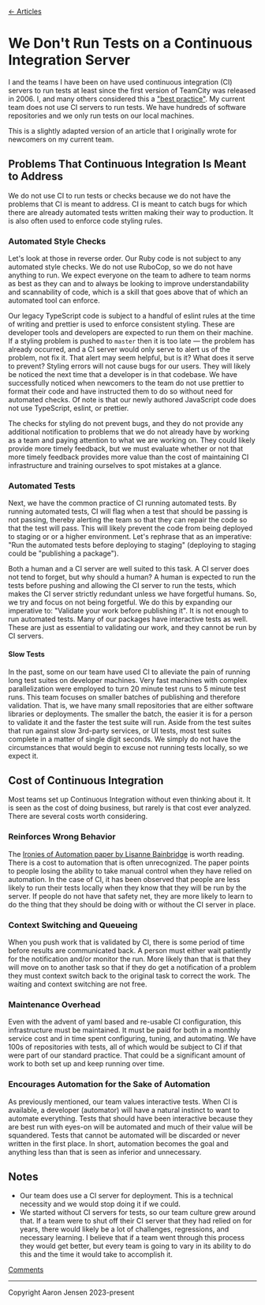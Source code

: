 [← Articles](README.md#articles)

# We Don't Run Tests on a Continuous Integration Server

I and the teams I have been on have used continuous integration (CI) servers to
run tests at least since the first version of TeamCity was released in 2006. I,
and many others considered this a ["best practice"](./best-practices.md). My
current team does not use CI servers to run tests. We have hundreds of software
repositories and we only run tests on our local machines.

This is a slightly adapted version of an article that I originally wrote for
newcomers on my current team.

## Problems That Continuous Integration Is Meant to Address

We do not use CI to run tests or checks because we do not have the problems that
CI is meant to address. CI is meant to catch bugs for which there are already
automated tests written making their way to production. It is also often used to
enforce code styling rules.

### Automated Style Checks

Let's look at those in reverse order. Our Ruby code is not subject to any
automated style checks. We do not use RuboCop, so we do not have anything to
run. We expect everyone on the team to adhere to team norms as best as they can
and to always be looking to improve understandability and scannability of code,
which is a skill that goes above that of which an automated tool can enforce.

Our legacy TypeScript code is subject to a handful of eslint rules at the time
of writing and prettier is used to enforce consistent styling. These are
developer tools and developers are expected to run them on their machine. If a
styling problem is pushed to `master` then it is too late — the problem has
already occurred, and a CI server would only serve to alert us of the problem,
not fix it. That alert may seem helpful, but is it? What does it serve to
prevent? Styling errors will not cause bugs for our users. They will likely be
noticed the next time that a developer is in that codebase. We have successfully
noticed when newcomers to the team do not use prettier to format their code and
have instructed them to do so without need for automated checks. Of note is that
our newly authored JavaScript code does not use TypeScript, eslint, or prettier.

The checks for styling do not prevent bugs, and they do not provide any
additional notification to problems that we do not already have by working as a
team and paying attention to what we are working on. They could likely provide
more timely feedback, but we must evaluate whether or not that more timely
feedback provides more value than the cost of maintaining CI infrastructure and
training ourselves to spot mistakes at a glance.

### Automated Tests

Next, we have the common practice of CI running automated tests. By running
automated tests, CI will flag when a test that should be passing is not passing,
thereby alerting the team so that they can repair the code so that the test will
pass. This will likely prevent the code from being deployed to staging or or a
higher environment. Let's rephrase that as an imperative: "Run the automated
tests before deploying to staging" (deploying to staging could be "publishing a
package").

Both a human and a CI server are well suited to this task. A CI server does not
tend to forget, but why should a human? A human is expected to run the tests
before pushing and allowing the CI server to run the tests, which makes the CI
server strictly redundant unless we have forgetful humans. So, we try and focus
on not being forgetful. We do this by expanding our imperative to: "Validate
your work before publishing it". It is not enough to run automated tests. Many
of our packages have interactive tests as well. These are just as essential to
validating our work, and they cannot be run by CI servers.

#### Slow Tests

In the past, some on our team have used CI to alleviate the pain of running long
test suites on developer machines. Very fast machines with complex
parallelization were employed to turn 20 minute test runs to 5 minute test runs.
This team focuses on smaller batches of publishing and therefore validation.
That is, we have many small repositories that are either software libraries or
deployments. The smaller the batch, the easier it is for a person to validate it
and the faster the test suite will run. Aside from the test suites that run
against slow 3rd-party services, or UI tests, most test suites complete in a
matter of single digit seconds. We simply do not have the circumstances that
would begin to excuse not running tests locally, so we expect it.

## Cost of Continuous Integration

Most teams set up Continuous Integration without even thinking about it. It is
seen as the cost of doing business, but rarely is that cost ever analyzed. There
are several costs worth considering.

### Reinforces Wrong Behavior

The [Ironies of Automation paper by Lisanne
Bainbridge](https://ckrybus.com/static/papers/Bainbridge_1983_Automatica.pdf) is
worth reading. There is a cost to automation that is often unrecognized. The
paper points to people losing the ability to take manual control when they have
relied on automation. In the case of CI, it has been observed that people are
less likely to run their tests locally when they know that they will be run by
the server. If people do not have that safety net, they are more likely to learn
to do the thing that they should be doing with or without the CI server in
place.

### Context Switching and Queueing

When you push work that is validated by CI, there is some period of time before
results are communicated back. A person must either wait patiently for the
notification and/or monitor the run. More likely than that is that they will
move on to another task so that if they do get a notification of a problem they
must context switch back to the original task to correct the work. The waiting
and context switching are not free.

### Maintenance Overhead

Even with the advent of yaml based and re-usable CI configuration, this
infrastructure must be maintained. It must be paid for both in a monthly service
cost and in time spent configuring, tuning, and automating. We have 100s of
repositories with tests, all of which would be subject to CI if that were part
of our standard practice. That could be a significant amount of work to both set
up and keep running over time.

### Encourages Automation for the Sake of Automation

As previously mentioned, our team values interactive tests. When CI is
available, a developer (automator) will have a natural instinct to want to
automate everything. Tests that should have been interactive because they are
best run with eyes-on will be automated and much of their value will be
squandered. Tests that cannot be automated will be discarded or never written in
the first place. In short, automation becomes the goal and anything less than
that is seen as inferior and unnecessary.

## Notes

- Our team does use a CI server for deployment. This is a technical necessity
  and we would stop doing it if we could.
- We started without CI servers for tests, so our team culture grew around that.
  If a team were to shut off their CI server that they had relied on for years,
  there would likely be a lot of challenges, regressions, and necessary
  learning. I believe that if a team went through this process they would get
  better, but every team is going to vary in its ability to do this and the time
  it would take to accomplish it.

[Comments](https://github.com/aaronjensen/software-development/discussions/3)

---

Copyright Aaron Jensen 2023-present
